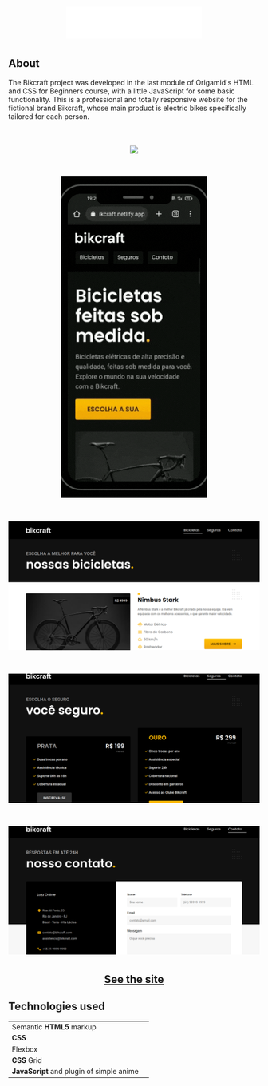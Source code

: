 <h1 align="center">
  <img src="./img/bikcraft.svg">
</h1>

## About

The Bikcraft project was developed in the last module of Origamid's HTML and CSS for Beginners course, with a little JavaScript for some basic functionality. This is a professional and totally responsive website for the fictional brand Bikcraft, whose main product is electric bikes specifically tailored for each person.

<h1 align="center">
  <img src="./img/readme/home.gif">
</h1>

<h1 align="center">
  <img src="./img/readme/mobile1.gif">
</h1>

<h1 align="center">
  <img src="./img/readme/bicicletas.png">
</h1>

<h1 align="center">
  <img src="./img/readme/seguro.png">
</h1>

<h1 align="center">
  <img src="./img/readme/contato.png">
</h1>

<h2 align="center"><a href="https://loja-bikcraft.netlify.app/">See the site</a></h2>

## Technologies used

<table>
  <tr>
    <td>Semantic <strong>HTML5</strong> markup<td>
  <tr>
    <td><strong>CSS</strong><td>
  <tr>
    <td>Flexbox<td>
  <tr>
    <td><strong>CSS</strong> Grid<td>
  <tr>
    <td><strong>JavaScript</strong> and plugin of simple anime<td>
</table>
